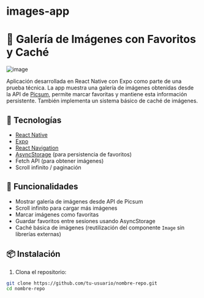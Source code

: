 # images-app
# 📸 Galería de Imágenes con Favoritos y Caché
![image](https://github.com/user-attachments/assets/396e5fd6-aa8e-4ade-86a5-c3594c5d11ad)

Aplicación desarrollada en React Native con Expo como parte de una prueba técnica. La app muestra una galería de imágenes obtenidas desde la API de [Picsum](https://picsum.photos/), permite marcar favoritas y mantiene esta información persistente. También implementa un sistema básico de caché de imágenes.

## 🚀 Tecnologías

- [React Native](https://reactnative.dev/)
- [Expo](https://expo.dev/)
- [React Navigation](https://reactnavigation.org/)
- [AsyncStorage](https://react-native-async-storage.github.io/async-storage/) (para persistencia de favoritos)
- Fetch API (para obtener imágenes)
- Scroll infinito / paginación

## 🧩 Funcionalidades

- Mostrar galería de imágenes desde API de Picsum
- Scroll infinito para cargar más imágenes
- Marcar imágenes como favoritas
- Guardar favoritos entre sesiones usando AsyncStorage
- Caché básica de imágenes (reutilización del componente `Image` sin librerías externas)

## 📦 Instalación

1. Clona el repositorio:

```bash
git clone https://github.com/tu-usuario/nombre-repo.git
cd nombre-repo
